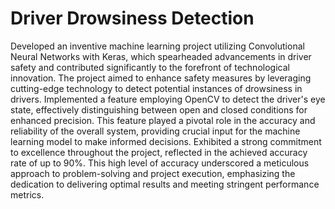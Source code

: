 # Driver Drowsiness Detection

Developed an inventive machine learning project utilizing Convolutional Neural Networks with Keras, which spearheaded advancements in driver safety and contributed significantly to the forefront of technological innovation. The project aimed to enhance safety measures by leveraging cutting-edge technology to detect potential instances of drowsiness in drivers. Implemented a feature employing OpenCV to detect the driver's eye state, effectively distinguishing between open and closed conditions for enhanced precision. This feature played a pivotal role in the accuracy and reliability of the overall system, providing crucial input for the machine learning model to make informed decisions. Exhibited a strong commitment to excellence throughout the project, reflected in the achieved accuracy rate of up to 90%. This high level of accuracy underscored a meticulous approach to problem-solving and project execution, emphasizing the dedication to delivering optimal results and meeting stringent performance metrics.
